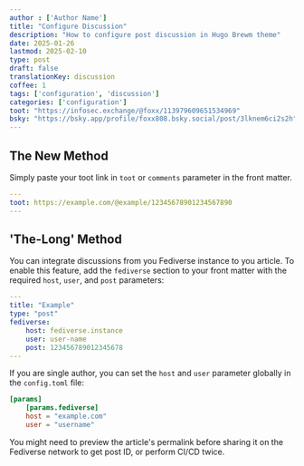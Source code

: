 ```yaml
---
author : ['Author Name']
title: "Configure Discussion"
description: "How to configure post discussion in Hugo Brewm theme"
date: 2025-01-26
lastmod: 2025-02-10
type: post
draft: false
translationKey: discussion
coffee: 1
tags: ['configuration', 'discussion']
categories: ['configuration']
toot: "https://infosec.exchange/@foxx/113979609651534969"
bsky: "https://bsky.app/profile/foxx808.bsky.social/post/3lknem6ci2s2h"
---
```


## The New Method

Simply paste your toot link in `toot` or `comments` parameter in the front matter.

```yaml
---
toot: https://example.com/@example/12345678901234567890
---
```


## 'The-Long' Method

You can integrate discussions from you Fediverse instance to you article. To enable this feature, add the `fediverse` section to your front matter with the required `host`, `user`, and `post` parameters:

```yaml
---
title: "Example"
type: "post"
fediverse:
    host: fediverse.instance
    user: user-name
    post: 123456789012345678
---
```

If you are single author, you can set the `host` and `user` parameter globally in the `config.toml` file:

```toml
[params]
    [params.fediverse]
    host = "example.com"
    user = "username"
```

You might need to preview the article's permalink before sharing it on the Fediverse network to get post ID, or perform CI/CD twice.